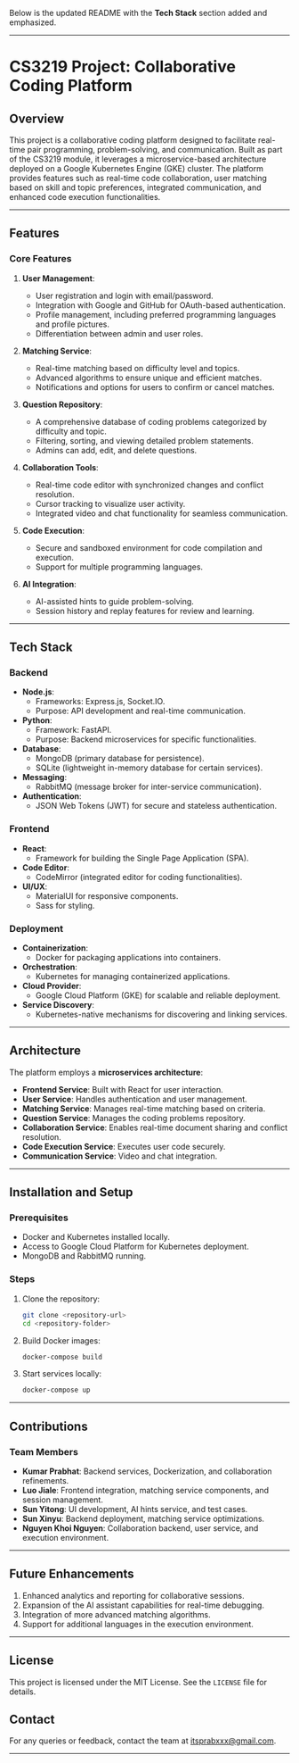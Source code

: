 Below is the updated README with the **Tech Stack** section added and emphasized.

---

# CS3219 Project: Collaborative Coding Platform

## Overview

This project is a collaborative coding platform designed to facilitate real-time pair programming, problem-solving, and communication. Built as part of the CS3219 module, it leverages a microservice-based architecture deployed on a Google Kubernetes Engine (GKE) cluster. The platform provides features such as real-time code collaboration, user matching based on skill and topic preferences, integrated communication, and enhanced code execution functionalities.

---

## Features

### Core Features

1. **User Management**:

   - User registration and login with email/password.
   - Integration with Google and GitHub for OAuth-based authentication.
   - Profile management, including preferred programming languages and profile pictures.
   - Differentiation between admin and user roles.

2. **Matching Service**:

   - Real-time matching based on difficulty level and topics.
   - Advanced algorithms to ensure unique and efficient matches.
   - Notifications and options for users to confirm or cancel matches.

3. **Question Repository**:

   - A comprehensive database of coding problems categorized by difficulty and topic.
   - Filtering, sorting, and viewing detailed problem statements.
   - Admins can add, edit, and delete questions.

4. **Collaboration Tools**:

   - Real-time code editor with synchronized changes and conflict resolution.
   - Cursor tracking to visualize user activity.
   - Integrated video and chat functionality for seamless communication.

5. **Code Execution**:

   - Secure and sandboxed environment for code compilation and execution.
   - Support for multiple programming languages.

6. **AI Integration**:
   - AI-assisted hints to guide problem-solving.
   - Session history and replay features for review and learning.

---

## Tech Stack

### Backend

- **Node.js**:
  - Frameworks: Express.js, Socket.IO.
  - Purpose: API development and real-time communication.
- **Python**:
  - Framework: FastAPI.
  - Purpose: Backend microservices for specific functionalities.
- **Database**:
  - MongoDB (primary database for persistence).
  - SQLite (lightweight in-memory database for certain services).
- **Messaging**:
  - RabbitMQ (message broker for inter-service communication).
- **Authentication**:
  - JSON Web Tokens (JWT) for secure and stateless authentication.

### Frontend

- **React**:
  - Framework for building the Single Page Application (SPA).
- **Code Editor**:
  - CodeMirror (integrated editor for coding functionalities).
- **UI/UX**:
  - MaterialUI for responsive components.
  - Sass for styling.

### Deployment

- **Containerization**:
  - Docker for packaging applications into containers.
- **Orchestration**:
  - Kubernetes for managing containerized applications.
- **Cloud Provider**:
  - Google Cloud Platform (GKE) for scalable and reliable deployment.
- **Service Discovery**:
  - Kubernetes-native mechanisms for discovering and linking services.

---

## Architecture

The platform employs a **microservices architecture**:

- **Frontend Service**: Built with React for user interaction.
- **User Service**: Handles authentication and user management.
- **Matching Service**: Manages real-time matching based on criteria.
- **Question Service**: Manages the coding problems repository.
- **Collaboration Service**: Enables real-time document sharing and conflict resolution.
- **Code Execution Service**: Executes user code securely.
- **Communication Service**: Video and chat integration.

---

## Installation and Setup

### Prerequisites

- Docker and Kubernetes installed locally.
- Access to Google Cloud Platform for Kubernetes deployment.
- MongoDB and RabbitMQ running.

### Steps

1. Clone the repository:

   ```bash
   git clone <repository-url>
   cd <repository-folder>
   ```

2. Build Docker images:

   ```bash
   docker-compose build
   ```

3. Start services locally:

   ```bash
   docker-compose up
   ```

---

## Contributions

### Team Members

- **Kumar Prabhat**: Backend services, Dockerization, and collaboration refinements.
- **Luo Jiale**: Frontend integration, matching service components, and session management.
- **Sun Yitong**: UI development, AI hints service, and test cases.
- **Sun Xinyu**: Backend deployment, matching service optimizations.
- **Nguyen Khoi Nguyen**: Collaboration backend, user service, and execution environment.

---

## Future Enhancements

1. Enhanced analytics and reporting for collaborative sessions.
2. Expansion of the AI assistant capabilities for real-time debugging.
3. Integration of more advanced matching algorithms.
4. Support for additional languages in the execution environment.

---

## License

This project is licensed under the MIT License. See the `LICENSE` file for details.

## Contact

For any queries or feedback, contact the team at [itsprabxxx@gmail.com](mailto:itsprabxxx@gmail.com).

---
